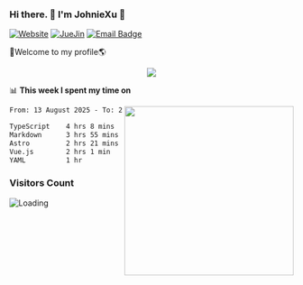 ### Hi there. 👋 I'm JohnieXu :lemon:

[![Website](https://img.shields.io/badge/-Website-c14438?style=flat-square&logo=w&logoColor=white)](https://johniexu.github.io/)
[![JueJin](https://img.shields.io/badge/-JueJin-c14438?style=flat-square&logo=j&logoColor=white)](https://juejin.cn/user/2277843822444958)
[![Email Badge](https://img.shields.io/badge/-Email-c14438?style=flat-square&logo=Email&logoColor=white&link=mailto:281910378@qq.com)](mailto:281910378@qq.com)

🚀Welcome to my profile🌎

<center>
<img align='center' src="https://images.unsplash.com/photo-1690689636978-90d0f3592791?ixlib=rb-4.0.3&ixid=M3wxMjA3fDB8MHxwaG90by1wYWdlfHx8fGVufDB8fHx8fA%3D%3D&auto=format&fit=crop&w=2070&q=80">
</center>

📊 **This week I spent my time on**

<img align='right' width="300" src="https://github-readme-stats.vercel.app/api?username=JohnieXu&show_icons=true&title_color=fff&icon_color=79ff97&text_color=9f9f9f&bg_color=151515&count_private=true">

<!--START_SECTION:waka-->

```txt
From: 13 August 2025 - To: 20 August 2025

TypeScript    4 hrs 8 mins    ██████▓░░░░░░░░░░░░░░░░░░   27.25 %
Markdown      3 hrs 55 mins   ██████▒░░░░░░░░░░░░░░░░░░   25.84 %
Astro         2 hrs 21 mins   ████░░░░░░░░░░░░░░░░░░░░░   15.51 %
Vue.js        2 hrs 1 min     ███▒░░░░░░░░░░░░░░░░░░░░░   13.27 %
YAML          1 hr            █▓░░░░░░░░░░░░░░░░░░░░░░░   06.68 %
```

<!--END_SECTION:waka-->

### Visitors Count
<img align="left" src = "https://profile-counter.glitch.me/JohnieXu/count.svg" alt ="Loading">
